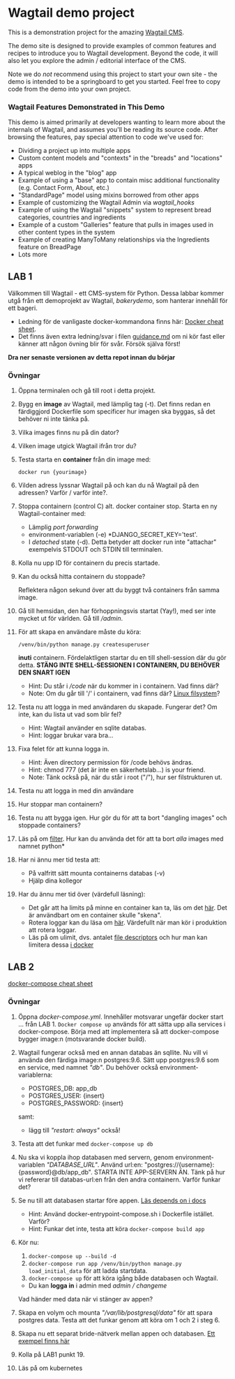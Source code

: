 # Wagtail demo project

This is a demonstration project for the amazing [Wagtail CMS](https://github.com/wagtail/wagtail).

The demo site is designed to provide examples of common features and recipes to introduce you to Wagtail development. Beyond the code, it will also let you explore the admin / editorial interface of the CMS.

Note we do _not_ recommend using this project to start your own site - the demo is intended to be a springboard to get you started. Feel free to copy code from the demo into your own project.

### Wagtail Features Demonstrated in This Demo

This demo is aimed primarily at developers wanting to learn more about the internals of Wagtail, and assumes you'll be reading its source code. After browsing the features, pay special attention to code we've used for:

- Dividing a project up into multiple apps
- Custom content models and "contexts" in the "breads" and "locations" apps
- A typical weblog in the "blog" app
- Example of using a "base" app to contain misc additional functionality (e.g. Contact Form, About, etc.)
- "StandardPage" model using mixins borrowed from other apps
- Example of customizing the Wagtail Admin via _wagtail_hooks_
- Example of using the Wagtail "snippets" system to represent bread categories, countries and ingredients
- Example of a custom "Galleries" feature that pulls in images used in other content types in the system
- Example of creating ManyToMany relationships via the Ingredients feature on BreadPage
- Lots more

## LAB 1

Välkommen till Wagtail - ett CMS-system för Python. Dessa labbar kommer utgå från ett demoprojekt av Wagtail, *bakerydemo*, som hanterar innehåll för ett bageri.

- Ledning för de vanligaste docker-kommandona finns här: [Docker cheat sheet](https://www.docker.com/sites/default/files/d8/2019-09/docker-cheat-sheet.pdf).
- Det finns även extra ledning/svar i filen [guidance.md](guidance.md) om ni kör fast eller känner att någon övning blir för svår. Försök själva först!

**Dra ner senaste versionen av detta repot innan du börjar**

### Övningar

1. Öppna terminalen och gå till root i detta projekt.

2. Bygg en **image** av Wagtail, med lämplig tag (-t). Det finns redan en färdiggjord Dockerfile som specificer hur imagen ska byggas, så det behöver ni inte tänka på.

3. Vilka images finns nu på din dator?
4. Vilken image utgick Wagtail ifrån tror du?
5. Testa starta en **container** från din image med:

   `docker run {yourimage}`

6. Vilden adress lyssnar Wagtail på och kan du nå Wagtail på den adressen? Varför / varför inte?.
7. Stoppa containern (control C) alt. docker container stop. Starta en ny Wagtail-container med:

   - Lämplig _port forwarding_
   - environment-variablen (-e) \*DJANGO_SECRET_KEY='test'.
   - I _detached_ state (-d). Detta betyder att docker run inte "attachar" exempelvis STDOUT och STDIN till terminalen.

8. Kolla nu upp ID för containern du precis startade.
9. Kan du också hitta containern du stoppade?

   Reflektera någon sekund över att du byggt två containers från samma image.

10. Gå till hemsidan, den har förhoppningsvis startat (Yay!), med ser inte mycket ut för världen. Gå till _/admin_.

11. För att skapa en användare måste du köra:

    `/venv/bin/python manage.py createsuperuser`

    **inuti** containern. Fördelaktligen startar du en till shell-session där du gör detta. **STÄNG INTE SHELL-SESSIONEN I CONTAINERN, DU BEHÖVER DEN SNART IGEN**

    - Hint: Du står i _/code_ när du kommer in i containern. Vad finns där?
    - Note: Om du går till '/' i containern, vad finns där? [Linux filsystem](https://www.linux.com/training-tutorials/linux-filesystem-explained/)?

12. Testa nu att logga in med användaren du skapade. Fungerar det? Om inte, kan du lista ut vad som blir fel?

    - Hint: Wagtail använder en sqlite databas.
    - Hint: loggar brukar vara bra...

13. Fixa felet för att kunna logga in.

    - Hint: Även directory permission för /code behövs ändras.
    - Hint: chmod 777 (det är inte en säkerhetslab...) is your friend.
    - Note: Tänk också på, när du står i root ("/"), hur ser filstrukturen ut.

14. Testa nu att logga in med din användare

15. Hur stoppar man containern?

16. Testa nu att bygga igen. Hur gör du för att ta bort "dangling images" och stoppade containers?

17. Läs på om [filter](https://docs.docker.com/engine/reference/commandline/images/). Hur kan du använda det för att ta bort *alla* images med namnet python\*

18. Har ni ännu mer tid testa att:

    - På valfritt sätt mounta containerns databas (-v)
    - Hjälp dina kollegor

19. Har du ännu mer tid över (värdefull läsning):
    - Det går att ha limits på minne en container kan ta, läs om det [här](https://phoenixnap.com/kb/docker-memory-and-cpu-limit). Det är användbart om en container skulle "skena".
    - Rotera loggar kan du läsa om [här](https://medium.com/@Quigley_Ja/rotating-docker-logs-keeping-your-overlay-folder-small-40cfa2155412). Värdefullt när man kör i produktion att rotera loggar.
    - Läs på om ulimit, dvs. antalet [file descriptors](https://stackoverflow.com/questions/5256599/what-are-file-descriptors-explained-in-simple-terms) och hur man kan limitera dessa [i docker](https://stackoverflow.com/questions/24318543/how-to-set-ulimit-file-descriptor-on-docker-container-the-image-tag-is-phusion)

## LAB 2

[docker-compose cheat sheet](https://devhints.io/docker-compose)

### Övningar

1. Öppna *docker-compose.yml*. Innehåller motsvarar ungefär docker start ... från LAB 1. `Docker compose up` används för att sätta upp alla services i docker-compose. Börja med att implementera så att docker-compose bygger image:n (motsvarande docker build).

2. Wagtail fungerar också med en annan databas än sqllite. Nu vill vi använda den färdiga image:n postgres:9.6. Sätt upp postgres:9.6 som en service, med namnet _"db"_. Du behöver också environment-variablerna:

   - POSTGRES_DB: app_db
   - POSTGRES_USER: {insert}
   - POSTGRES_PASSWORD: {insert}

   samt:

   - lägg till _"restart: always"_ också!

3. Testa att det funkar med `docker-compose up db`

4. Nu ska vi koppla ihop databasen med servern, genom environment-variablen _"DATABASE_URL"_. Använd url:en: "postgres://{username}:{password}@db/app_db". STARTA INTE APP-SERVERN ÄN. Tänk på hur vi refererar till databas-url:en från den andra containern. Varför funkar det?

5. Se nu till att databasen startar före appen. [Läs depends on i docs](https://docs.docker.com/compose/compose-file/)

   - Hint: Använd docker-entrypoint-compose.sh i Dockerfile istället. Varför?
   - Hint: Funkar det inte, testa att köra `docker-compose build app`

6. Kör nu:

   1. `docker-compose up --build -d`
   2. `docker-compose run app /venv/bin/python manage.py load_initial_data` för att ladda startdata.
   3. `docker-compose up` för att köra igång både databasen och Wagtail.

   - Du kan **logga in** i admin med _admin / changeme_

   Vad händer med data när vi stänger av appen?

7. Skapa en volym och mounta _"/var/lib/postgresql/data"_ för att spara postgres data. Testa att det funkar genom att köra om 1 och 2 i steg 6.

8. Skapa nu ett separat bride-nätverk mellan appen och databasen. [Ett exempel finns här](https://linuxhint.com/docker_compose_bridge_networking/)

9. Kolla på LAB1 punkt 19.

10. Läs på om kubernetes

